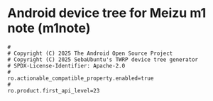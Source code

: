 # Android device tree for Meizu m1 note (m1note)

```
#
# Copyright (C) 2025 The Android Open Source Project
# Copyright (C) 2025 SebaUbuntu's TWRP device tree generator
# SPDX-License-Identifier: Apache-2.0
# 
ro.actionable_compatible_property.enabled=true
#
ro.product.first_api_level=23
```
